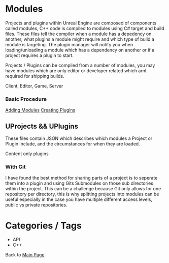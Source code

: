 # Modules
Projects and plugins within Unreal Engine are composed of components called modules, C++ code is compiled to modules using C# target and build files. These files tell the compiler when a module has a depedency on another, what plugins a module might require and which type of build a module is targeting. The plugin manager will notify you when loading/unloading a module which has a dependency on another or if a project requires a plugin to start.

Projects / Plugins can be compiled from a number of modules, you may have modules which are only editor or developer related which arnt required for shipping builds.

Client, Editor, Game, Server

### Basic Procedure
[Adding Modules](Lessons/BasicProcedures/AddingModules.md)
[Creating Plugins](Lessons/BasicProcedures/CreatingPlugins.md)

## UProjects && UPlugins
These files contain JSON which describes which modules a Project or Plugin include, and the circumstances for when they are loaded.

Content only plugins

### With Git
I have found the best method for sharing parts of a project is to seperate them into a plugin and using Gits Submodules on those sub directories within the project.
This can be a challenge because Git only allows for one repository per directory, this is why splitting projects into modules can be useful especially in the case you have multiple different access levels, public vs private repositories.

# Categories / Tags
* API
* C++

Back to [Main Page](../README.md)